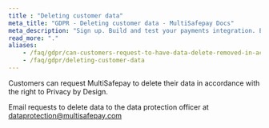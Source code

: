 ```yaml
---
title : "Deleting customer data"
meta_title: "GDPR - Deleting customer data - MultiSafepay Docs"
meta_description: "Sign up. Build and test your payments integration. Explore our products and services. Use our API Reference, SDKs, and wrappers. Get support."
read_more: "."
aliases:
    - /faq/gdpr/can-customers-request-to-have-data-delete-removed-in-accordance-with-the-right-privacy-by-design
    - /faq/gdpr/deleting-customer-data
---
```

Customers can request MultiSafepay to delete their data in accordance with the right to Privacy by Design. 

Email requests to delete data to the data protection officer at <dataprotection@multisafepay.com>
